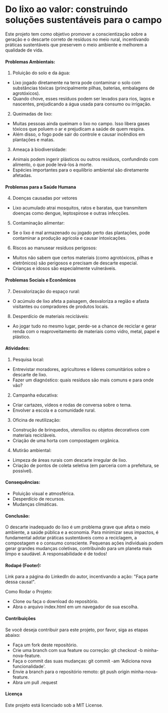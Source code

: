 # Do lixo ao valor: construindo soluções sustentáveis para o campo
Este projeto tem como objetivo promover a conscientização sobre a geração e o descarte correto de resíduos no meio rural, incentivando práticas sustentáveis que preservem o meio ambiente e melhorem a qualidade de vida.

#### Problemas Ambientais:
1. Poluição do solo e da água:
* Lixo jogado diretamente na terra pode contaminar o solo com substâncias tóxicas (principalmente pilhas, baterias, embalagens de agrotóxicos).
* Quando chove, esses resíduos podem ser levados para rios, lagos e nascentes, prejudicando a água usada para consumo ou irrigação.

2. Queimadas de lixo:
* Muitas pessoas ainda queimam o lixo no campo. Isso libera gases tóxicos que poluem o ar e prejudicam a saúde de quem respira.
* Além disso, o fogo pode sair do controle e causar incêndios em plantações e matas.

3. Ameaça à biodiversidade:
* Animais podem ingerir plásticos ou outros resíduos, confundindo com alimento, o que pode levá-los à morte.
* Espécies importantes para o equilíbrio ambiental são diretamente afetadas.

#### Problemas para a Saúde Humana
4. Doenças causadas por vetores
* Lixo acumulado atrai mosquitos, ratos e baratas, que transmitem doenças como dengue, leptospirose e outras infecções.

5. Contaminação alimentar:
* Se o lixo é mal armazenado ou jogado perto das plantações, pode contaminar a produção agrícola e causar intoxicações.

6. Riscos ao manusear resíduos perigosos:
* Muitos não sabem que certos materiais (como agrotóxicos, pilhas e eletrônicos) são perigosos e precisam de descarte especial.
* Crianças e idosos são especialmente vulneráveis.

#### Problemas Sociais e Econômicos
7. Desvalorização do espaço rural:
* O acúmulo de lixo afeta a paisagem, desvaloriza a região e afasta visitantes ou compradores de produtos locais.

8. Desperdício de materiais recicláveis:
* Ao jogar tudo no mesmo lugar, perde-se a chance de reciclar e gerar renda com o reaproveitamento de materiais como vidro, metal, papel e plástico.

#### Atividades:
1. Pesquisa local:
* Entrevistar moradores, agricultores e líderes comunitários sobre o descarte de lixo.
* Fazer um diagnóstico: quais resíduos são mais comuns e para onde vão?

2. Campanha educativa:
* Criar cartazes, vídeos e rodas de conversa sobre o tema.
* Envolver a escola e a comunidade rural.

3. Oficina de reutilização:
* Construção de brinquedos, utensílios ou objetos decorativos com materiais recicláveis.
* Criação de uma horta com compostagem orgânica.

4. Mutirão ambiental:
* Limpeza de áreas rurais com descarte irregular de lixo.
* Criação de pontos de coleta seletiva (em parceria com a prefeitura, se possível).

#### Consequências:

* Poluição visual e atmosférica.
* Desperdício de recursos.
* Mudanças climáticas.

#### Conclusão:

O descarte inadequado do lixo é um problema grave que afeta o meio ambiente, a saúde pública e a economia. Para minimizar seus impactos, é fundamental adotar práticas sustentáveis como a reciclagem, a compostagem e o consumo consciente. Pequenas ações individuais podem gerar grandes mudanças coletivas, contribuindo para um planeta mais limpo e saudável. A responsabilidade é de todos!

#### Rodapé (Footer):

Link para a página do LinkedIn do autor, incentivando a ação: "Faça parte dessa causa!".

Como Rodar o Projeto:
* Clone ou faça o download do repositório.
* Abra o arquivo index.html em um navegador de sua escolha.

#### Contribuições
Se você deseja contribuir para este projeto, por favor, siga as etapas abaixo:
* Faça um fork deste repositório.
* Crie uma branch com sua feature ou correção: git checkout -b minha-nova-feature.
* Faça o commit das suas mudanças: git commit -am 'Adiciona nova funcionalidade'.
* Envie a branch para o repositório remoto: git push origin minha-nova-feature.
* Abra um pull .request

#### Licença
Este projeto está licenciado sob a MIT License.
